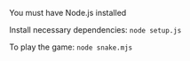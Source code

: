 You must have Node.js installed

Install necessary dependencies: `node setup.js`

To play the game: `node snake.mjs`
